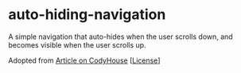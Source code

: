 # auto-hiding-navigation

A simple navigation that auto-hides when the user scrolls down, and becomes visible when the user scrolls up.

Adopted from [Article on CodyHouse](https://codyhouse.co/gem/auto-hiding-navigation)
[[License](https://codyhouse.co/terms/)]
